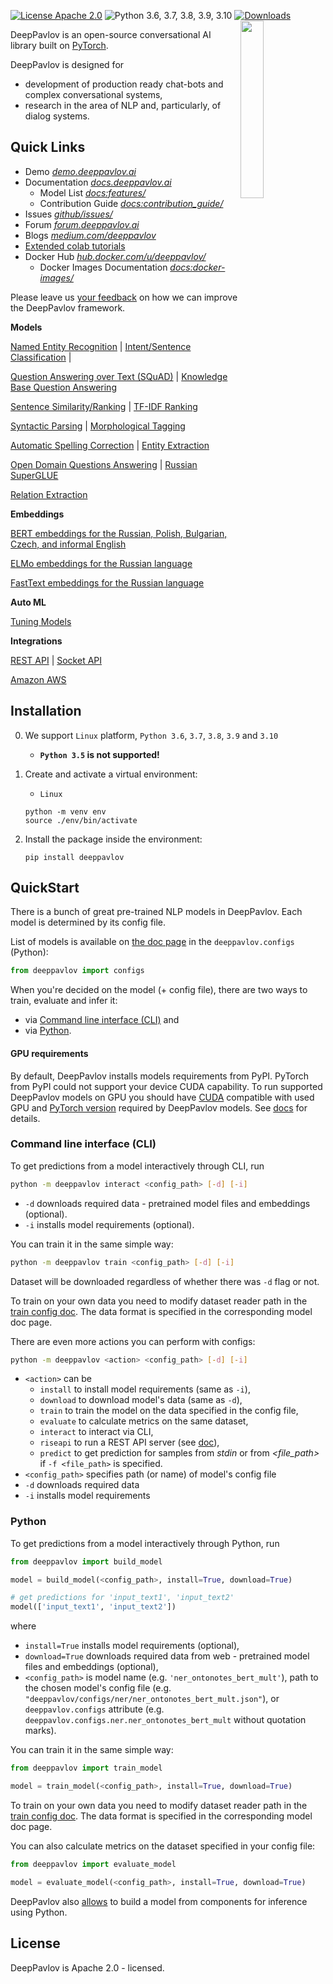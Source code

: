 [![License Apache 2.0](https://img.shields.io/badge/license-Apache%202.0-blue.svg)](LICENSE)
![Python 3.6, 3.7, 3.8, 3.9, 3.10](https://img.shields.io/badge/python-3.6%20%7C%203.7%20%7C%203.8%20%7C%203.9%20%7C%203.10-green.svg)
[![Downloads](https://pepy.tech/badge/deeppavlov)](https://pepy.tech/project/deeppavlov)
<img align="right" height="27%" width="27%" src="docs/_static/deeppavlov_logo.png"/>

DeepPavlov is an open-source conversational AI library built on [PyTorch](https://pytorch.org/).

DeepPavlov is designed for
* development of production ready chat-bots and complex conversational systems,
* research in the area of NLP and, particularly, of dialog systems.

## Quick Links

* Demo [*demo.deeppavlov.ai*](https://demo.deeppavlov.ai/)
* Documentation [*docs.deeppavlov.ai*](http://docs.deeppavlov.ai/)
    * Model List [*docs:features/*](http://docs.deeppavlov.ai/en/master/features/overview.html)
    * Contribution Guide [*docs:contribution_guide/*](http://docs.deeppavlov.ai/en/master/devguides/contribution_guide.html)
* Issues [*github/issues/*](https://github.com/deeppavlov/DeepPavlov/issues)
* Forum [*forum.deeppavlov.ai*](https://forum.deeppavlov.ai/)
* Blogs [*medium.com/deeppavlov*](https://medium.com/deeppavlov)
* [Extended colab tutorials](https://github.com/deeppavlov/dp_tutorials)
* Docker Hub [*hub.docker.com/u/deeppavlov/*](https://hub.docker.com/u/deeppavlov/) 
    * Docker Images Documentation [*docs:docker-images/*](http://docs.deeppavlov.ai/en/master/intro/installation.html#docker-images)

Please leave us [your feedback](https://forms.gle/i64fowQmiVhMMC7f9) on how we can improve the DeepPavlov framework.

**Models**

[Named Entity Recognition](http://docs.deeppavlov.ai/en/master/features/models/NER.html) | [Intent/Sentence Classification](http://docs.deeppavlov.ai/en/master/features/models/classification.html) |

[Question Answering over Text (SQuAD)](http://docs.deeppavlov.ai/en/master/features/models/SQuAD.html) | [Knowledge Base Question Answering](http://docs.deeppavlov.ai/en/master/features/models/KBQA.html)

[Sentence Similarity/Ranking](http://docs.deeppavlov.ai/en/master/features/models/neural_ranking.html) | [TF-IDF Ranking](http://docs.deeppavlov.ai/en/master/features/models/tfidf_ranking.html)

[Syntactic Parsing](http://docs.deeppavlov.ai/en/master/features/models/syntax_parser.html) | [Morphological Tagging](http://docs.deeppavlov.ai/en/master/features/models/morpho_tagger.html)

[Automatic Spelling Correction](http://docs.deeppavlov.ai/en/master/features/models/spelling_correction.html) | [Entity Extraction](http://docs.deeppavlov.ai/en/master/features/models/entity_extraction.html)

[Open Domain Questions Answering](http://docs.deeppavlov.ai/en/master/features/models/ODQA.html) | [Russian SuperGLUE](http://docs.deeppavlov.ai/en/master/features/models/superglue.html)

[Relation Extraction](http://docs.deeppavlov.ai/en/master/features/models/relation_extraction.html)

**Embeddings**

[BERT embeddings for the Russian, Polish, Bulgarian, Czech, and informal English](http://docs.deeppavlov.ai/en/master/features/pretrained_vectors.html#bert)

[ELMo embeddings for the Russian language](http://docs.deeppavlov.ai/en/master/features/pretrained_vectors.html#elmo)

[FastText embeddings for the Russian language](http://docs.deeppavlov.ai/en/master/features/pretrained_vectors.html#fasttext)

**Auto ML**

[Tuning Models](http://docs.deeppavlov.ai/en/master/features/hypersearch.html)

**Integrations**

[REST API](http://docs.deeppavlov.ai/en/master/integrations/rest_api.html) | [Socket API](http://docs.deeppavlov.ai/en/master/integrations/socket_api.html)

[Amazon AWS](http://docs.deeppavlov.ai/en/master/integrations/aws_ec2.html)

## Installation

0. We support `Linux` platform, `Python 3.6`, `3.7`, `3.8`, `3.9` and `3.10`
    * **`Python 3.5` is not supported!**

1. Create and activate a virtual environment:
    * `Linux`
    ```
    python -m venv env
    source ./env/bin/activate
    ```
2. Install the package inside the environment:
    ```
    pip install deeppavlov
    ```

## QuickStart

There is a bunch of great pre-trained NLP models in DeepPavlov. Each model is
determined by its config file.

List of models is available on
[the doc page](http://docs.deeppavlov.ai/en/master/features/overview.html) in
the `deeppavlov.configs` (Python):

```python
from deeppavlov import configs
```

When you're decided on the model (+ config file), there are two ways to train,
evaluate and infer it:

* via [Command line interface (CLI)](#command-line-interface-cli) and
* via [Python](#python).

#### GPU requirements

By default, DeepPavlov installs models requirements from PyPI. PyTorch from PyPI could not support your device CUDA
capability. To run supported DeepPavlov models on GPU you should have [CUDA](https://developer.nvidia.com/cuda-toolkit)
compatible with used GPU and [PyTorch version](deeppavlov/requirements/pytorch.txt) required by DeepPavlov models.
See [docs](https://docs.deeppavlov.ai/en/master/intro/quick_start.html#using-gpu) for details.

### Command line interface (CLI)

To get predictions from a model interactively through CLI, run

```bash
python -m deeppavlov interact <config_path> [-d] [-i]
```

* `-d` downloads required data - pretrained model files and embeddings (optional).
* `-i` installs model requirements (optional).

You can train it in the same simple way:

```bash
python -m deeppavlov train <config_path> [-d] [-i]
```

Dataset will be downloaded regardless of whether there was `-d` flag or not.

To train on your own data you need to modify dataset reader path in the
[train config doc](http://docs.deeppavlov.ai/en/master/intro/config_description.html#train-config).
The data format is specified in the corresponding model doc page. 

There are even more actions you can perform with configs:

```bash
python -m deeppavlov <action> <config_path> [-d] [-i]
```

* `<action>` can be
    * `install` to install model requirements (same as `-i`),
    * `download` to download model's data (same as `-d`),
    * `train` to train the model on the data specified in the config file,
    * `evaluate` to calculate metrics on the same dataset,
    * `interact` to interact via CLI,
    * `riseapi` to run a REST API server (see
    [doc](http://docs.deeppavlov.ai/en/master/integrations/rest_api.html)),
    * `predict` to get prediction for samples from *stdin* or from
      *<file_path>* if `-f <file_path>` is specified.
* `<config_path>` specifies path (or name) of model's config file
* `-d` downloads required data
* `-i` installs model requirements


### Python

To get predictions from a model interactively through Python, run

```python
from deeppavlov import build_model

model = build_model(<config_path>, install=True, download=True)

# get predictions for 'input_text1', 'input_text2'
model(['input_text1', 'input_text2'])
```
where
* `install=True` installs model requirements (optional),
* `download=True` downloads required data from web - pretrained model files and embeddings (optional),
* `<config_path>` is model name (e.g. `'ner_ontonotes_bert_mult'`), path to the chosen model's config file (e.g.
  `"deeppavlov/configs/ner/ner_ontonotes_bert_mult.json"`),  or `deeppavlov.configs` attribute (e.g.
  `deeppavlov.configs.ner.ner_ontonotes_bert_mult` without quotation marks).

You can train it in the same simple way:

```python
from deeppavlov import train_model 

model = train_model(<config_path>, install=True, download=True)
```

To train on your own data you need to modify dataset reader path in the
[train config doc](http://docs.deeppavlov.ai/en/master/intro/config_description.html#train-config).
The data format is specified in the corresponding model doc page. 

You can also calculate metrics on the dataset specified in your config file:

```python
from deeppavlov import evaluate_model 

model = evaluate_model(<config_path>, install=True, download=True)
```

DeepPavlov also [allows](http://docs.deeppavlov.ai/en/master/intro/python.html) to build a model from components for
inference using Python.

## License

DeepPavlov is Apache 2.0 - licensed.
